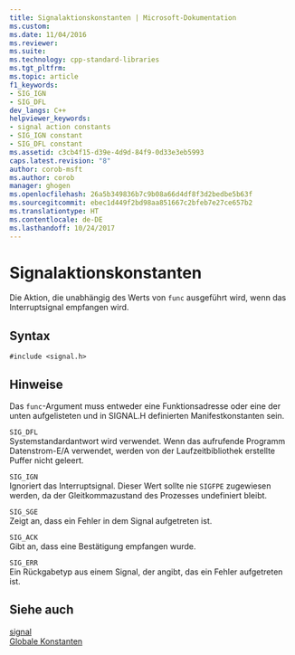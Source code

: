```yaml
---
title: Signalaktionskonstanten | Microsoft-Dokumentation
ms.custom: 
ms.date: 11/04/2016
ms.reviewer: 
ms.suite: 
ms.technology: cpp-standard-libraries
ms.tgt_pltfrm: 
ms.topic: article
f1_keywords:
- SIG_IGN
- SIG_DFL
dev_langs: C++
helpviewer_keywords:
- signal action constants
- SIG_IGN constant
- SIG_DFL constant
ms.assetid: c3cb4f15-d39e-4d9d-84f9-0d33e3eb5993
caps.latest.revision: "8"
author: corob-msft
ms.author: corob
manager: ghogen
ms.openlocfilehash: 26a5b349836b7c9b08a66d4df8f3d2bedbe5b63f
ms.sourcegitcommit: ebec1d449f2bd98aa851667c2bfeb7e27ce657b2
ms.translationtype: HT
ms.contentlocale: de-DE
ms.lasthandoff: 10/24/2017
---
```

# <a name="signal-action-constants"></a>Signalaktionskonstanten
Die Aktion, die unabhängig des Werts von `func` ausgeführt wird, wenn das Interruptsignal empfangen wird.  
  
## <a name="syntax"></a>Syntax  
  
```  
#include <signal.h>  
```  
  
## <a name="remarks"></a>Hinweise  
 Das `func`-Argument muss entweder eine Funktionsadresse oder eine der unten aufgelisteten und in SIGNAL.H definierten Manifestkonstanten sein.  
  
 `SIG_DFL`  
 Systemstandardantwort wird verwendet. Wenn das aufrufende Programm Datenstrom-E/A verwendet, werden von der Laufzeitbibliothek erstellte Puffer nicht geleert.  
  
 `SIG_IGN`  
 Ignoriert das Interruptsignal. Dieser Wert sollte nie `SIGFPE` zugewiesen werden, da der Gleitkommazustand des Prozesses undefiniert bleibt.  
  
 `SIG_SGE`  
 Zeigt an, dass ein Fehler in dem Signal aufgetreten ist.  
  
 `SIG_ACK`  
 Gibt an, dass eine Bestätigung empfangen wurde.  
  
 `SIG_ERR`  
 Ein Rückgabetyp aus einem Signal, der angibt, das ein Fehler aufgetreten ist.  
  
## <a name="see-also"></a>Siehe auch  
 [signal](../c-runtime-library/reference/signal.md)   
 [Globale Konstanten](../c-runtime-library/global-constants.md)